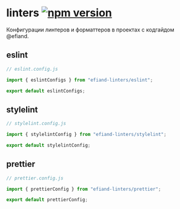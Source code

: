 # linters [![npm version](https://img.shields.io/npm/v/efiand-linters.svg)](https://www.npmjs.com/package/efiand-linters)

Конфигурации линтеров и форматтеров в проектах с кодгайдом @efiand.

## eslint

```js
// eslint.config.js

import { eslintConfigs } from "efiand-linters/eslint";

export default eslintConfigs;
```

## stylelint

```js
// stylelint.config.js

import { stylelintConfig } from "efiand-linters/stylelint";

export default stylelintConfig;
```

## prettier

```js
// prettier.config.js

import { prettierConfig } from "efiand-linters/prettier";

export default prettierConfig;
```
